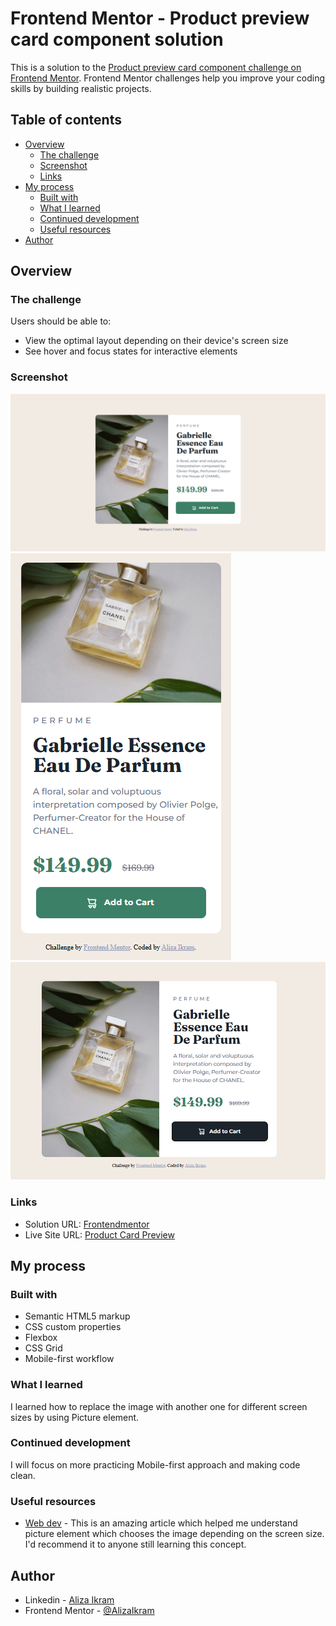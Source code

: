 # Frontend Mentor - Product preview card component solution

This is a solution to the [Product preview card component challenge on Frontend Mentor](https://www.frontendmentor.io/challenges/product-preview-card-component-GO7UmttRfa). Frontend Mentor challenges help you improve your coding skills by building realistic projects.

## Table of contents

- [Overview](#overview)
  - [The challenge](#the-challenge)
  - [Screenshot](#screenshot)
  - [Links](#links)
- [My process](#my-process)
  - [Built with](#built-with)
  - [What I learned](#what-i-learned)
  - [Continued development](#continued-development)
  - [Useful resources](#useful-resources)
- [Author](#author)

## Overview

### The challenge

Users should be able to:

- View the optimal layout depending on their device's screen size
- See hover and focus states for interactive elements

### Screenshot

![Desktop design](./screenshots/desktop.png)
![Mobile design](./screenshots/mobile.png)
![Active state](./screenshots/activestate.png)

### Links

- Solution URL: [Frontendmentor](https://www.frontendmentor.io/solutions/responsive-product-card-i89EVEaRW4)
- Live Site URL: [Product Card Preview](https://product-card-preview-component-main.netlify.app)

## My process

### Built with

- Semantic HTML5 markup
- CSS custom properties
- Flexbox
- CSS Grid
- Mobile-first workflow

### What I learned

I learned how to replace the image with another one for different screen sizes by using Picture element.

### Continued development

I will focus on more practicing Mobile-first approach and making code clean.

### Useful resources

- [Web dev](https://web.dev/learn/design/picture-element) - This is an amazing article which helped me understand picture element which chooses the image depending on the screen size. I'd recommend it to anyone still learning this concept.

## Author

- Linkedin - [Aliza Ikram](https://www.linkedin.com/in/aliza-ikram)
- Frontend Mentor - [@AlizaIkram](https://www.frontendmentor.io/profile/AlizaIkram)
